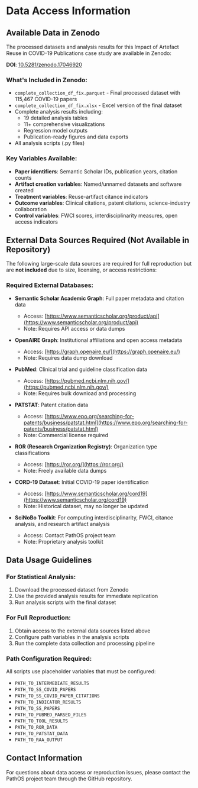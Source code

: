 # Data Access Information

## Available Data in Zenodo

The processed datasets and analysis results for this Impact of Artefact Reuse in COVID-19 Publications case study are available in Zenodo:

**DOI**: [10.5281/zenodo.17046920](https://doi.org/10.5281/zenodo.17046920)

### What's Included in Zenodo:
- `complete_collection_df_fix.parquet` - Final processed dataset with 115,467 COVID-19 papers
- `complete_collection_df_fix.xlsx` - Excel version of the final dataset
- Complete analysis results including:
  - 19 detailed analysis tables
  - 11+ comprehensive visualizations
  - Regression model outputs
  - Publication-ready figures and data exports
- All analysis scripts (.py files)

### Key Variables Available:
- **Paper identifiers**: Semantic Scholar IDs, publication years, citation counts
- **Artifact creation variables**: Named/unnamed datasets and software created
- **Treatment variables**: Reuse-artifact citance indicators
- **Outcome variables**: Clinical citations, patent citations, science-industry collaboration
- **Control variables**: FWCI scores, interdisciplinarity measures, open access indicators

## External Data Sources Required (Not Available in Repository)

The following large-scale data sources are required for full reproduction but are **not included** due to size, licensing, or access restrictions:

### Required External Databases:
- **Semantic Scholar Academic Graph**: Full paper metadata and citation data
  - Access: [https://www.semanticscholar.org/product/api](https://www.semanticscholar.org/product/api)
  - Note: Requires API access or data dumps

- **OpenAIRE Graph**: Institutional affiliations and open access metadata
  - Access: [https://graph.openaire.eu/](https://graph.openaire.eu/)
  - Note: Requires data dump download

- **PubMed**: Clinical trial and guideline classification data
  - Access: [https://pubmed.ncbi.nlm.nih.gov/](https://pubmed.ncbi.nlm.nih.gov/)
  - Note: Requires bulk download and processing

- **PATSTAT**: Patent citation data
  - Access: [https://www.epo.org/searching-for-patents/business/patstat.html](https://www.epo.org/searching-for-patents/business/patstat.html)
  - Note: Commercial license required

- **ROR (Research Organization Registry)**: Organization type classifications
  - Access: [https://ror.org/](https://ror.org/)
  - Note: Freely available data dumps

- **CORD-19 Dataset**: Initial COVID-19 paper identification
  - Access: [https://www.semanticscholar.org/cord19](https://www.semanticscholar.org/cord19)
  - Note: Historical dataset, may no longer be updated

- **SciNoBo Toolkit**: For computing interdisciplinarity, FWCI, citance analysis, and research artifact analysis
  - Access: Contact PathOS project team
  - Note: Proprietary analysis toolkit

## Data Usage Guidelines

### For Statistical Analysis:
1. Download the processed dataset from Zenodo
2. Use the provided analysis results for immediate replication
3. Run analysis scripts with the final dataset

### For Full Reproduction:
1. Obtain access to the external data sources listed above
2. Configure path variables in the analysis scripts
3. Run the complete data collection and processing pipeline

### Path Configuration Required:
All scripts use placeholder variables that must be configured:
- `PATH_TO_INTERMEDIATE_RESULTS`
- `PATH_TO_SS_COVID_PAPERS`
- `PATH_TO_SS_COVID_PAPER_CITATIONS`
- `PATH_TO_INDICATOR_RESULTS`
- `PATH_TO_SS_PAPERS`
- `PATH_TO_PUBMED_PARSED_FILES`
- `PATH_TO_TOOL_RESULTS`
- `PATH_TO_ROR_DATA`
- `PATH_TO_PATSTAT_DATA`
- `PATH_TO_RAA_OUTPUT`

## Contact Information

For questions about data access or reproduction issues, please contact the PathOS project team through the GitHub repository.